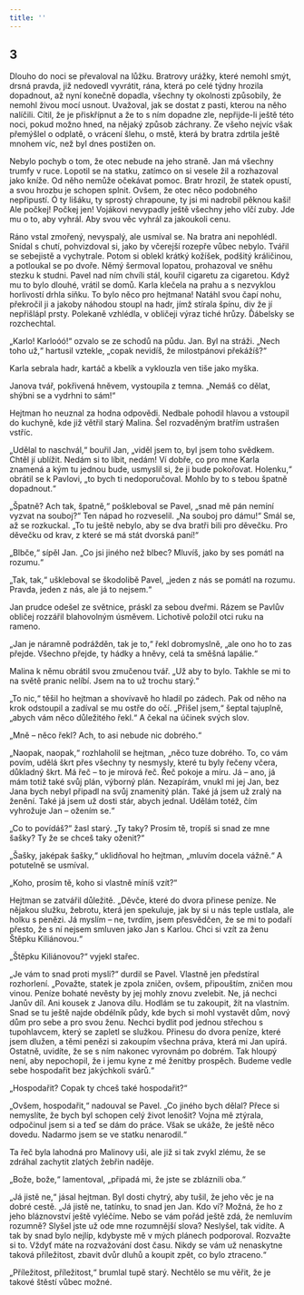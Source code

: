 ```yaml
---
title: ''
---
```


## 3

Dlouho do noci se převaloval na lůžku. Bratrovy urážky, které nemohl smýt, drsná pravda, již nedovedl vyvrátit, rána, která po celé týdny hrozila dopadnout, až nyní konečně dopadla, všechny ty okolnosti způsobily, že nemohl živou mocí usnout. Uvažoval, jak se dostat z pasti, kterou na něho nalíčili. Cítil, že je přiskřípnut a že to s ním dopadne zle, nepřijde-li ještě této noci, pokud možno hned, na nějaký způsob záchrany. Ze všeho nejvíc však přemýšlel o odplatě, o vrácení šlehu, o mstě, která by bratra zdrtila ještě mnohem víc, než byl dnes postižen on.

Nebylo pochyb o tom, že otec nebude na jeho straně. Jan má všechny trumfy v ruce. Lopotil se na statku, zatímco on si vesele žil a rozhazoval jako kníže. Od něho nemůže očekávat pomoc. Bratr hrozil, že statek opustí, a svou hrozbu je schopen splnit. Ovšem, že otec něco podobného nepřipustí. Ó ty lišáku, ty sprostý chrapoune, ty jsi mi nadrobil pěknou kaši! Ale počkej! Počkej jen! Vojákovi nevypadly ještě všechny jeho vlčí zuby. Jde mu o to, aby vyhrál. Aby svou věc vyhrál za jakoukoli cenu.

Ráno vstal zmořený, nevyspalý, ale usmíval se. Na bratra ani nepohlédl. Snídal s chutí, pohvizdoval si, jako by včerejší rozepře vůbec nebylo. Tvářil se sebejistě a vychytrale. Potom si oblekl krátký kožíšek, podšitý králičinou, a potloukal se po dvoře. Němý šermoval lopatou, prohazoval ve sněhu stezku k studni. Pavel nad ním chvíli stál, kouřil cigaretu za cigaretou. Když mu to bylo dlouhé, vrátil se domů. Karla klečela na prahu a s nezvyklou horlivostí drhla síňku. To bylo něco pro hejtmana! Natáhl svou čapí nohu, překročil ji a jakoby náhodou stoupl na hadr, jímž stírala špínu, div že jí nepřišlápl prsty. Polekaně vzhlédla, v obličeji výraz tiché hrůzy. Ďábelsky se rozchechtal.

„Karlo! Karloóó!“ ozvalo se ze schodů na půdu. Jan. Byl na stráži. „Nech toho už,“ hartusil vztekle, „copak nevidíš, že milostpánovi překážíš?“

Karla sebrala hadr, kartáč a kbelík a vyklouzla ven tiše jako myška.

Janova tvář, pokřivená hněvem, vystoupila z temna. „Nemáš co dělat, shýbni se a vydrhni to sám!“

Hejtman ho neuznal za hodna odpovědi. Nedbale pohodil hlavou a vstoupil do kuchyně, kde již větřil starý Malina. Šel rozvaděným bratřím ustrašen vstříc.

„Udělal to naschvál,“ bouřil Jan, „viděl jsem to, byl jsem toho svědkem. Chtěl jí ublížit. Nedám si to líbit, nedám! Ví dobře, co pro mne Karla znamená a kým tu jednou bude, usmyslil si, že ji bude pokořovat. Holenku,“ obrátil se k Pavlovi, „to bych ti nedoporučoval. Mohlo by to s tebou špatně dopadnout.“

„Špatně? Ach tak, špatně,“ poškleboval se Pavel, „snad mě pán nemíní vyzvat na souboj?“ Ten nápad ho rozveselil. „Na souboj pro dámu!“ Smál se, až se rozkuckal. „To tu ještě nebylo, aby se dva bratři bili pro děvečku. Pro děvečku od krav, z které se má stát dvorská paní!“

„Blbče,“ sípěl Jan. „Co jsi jiného než blbec? Mluvíš, jako by ses pomátl na rozumu.“

„Tak, tak,“ uškleboval se škodolibě Pavel, „jeden z nás se pomátl na rozumu. Pravda, jeden z nás, ale já to nejsem.“

Jan prudce odešel ze světnice, práskl za sebou dveřmi. Rázem se Pavlův obličej rozzářil blahovolným úsměvem. Lichotivě položil otci ruku na rameno.

„Jan je náramně podrážděn, tak je to,“ řekl dobromyslně, „ale ono ho to zas přejde. Všechno přejde, ty hádky a hněvy, celá ta směšná lapálie.“

Malina k němu obrátil svou zmučenou tvář. „Už aby to bylo. Takhle se mi to na světě pranic nelíbí. Jsem na to už trochu starý.“

„To nic,“ těšil ho hejtman a shovívavě ho hladil po zádech. Pak od něho na krok odstoupil a zadíval se mu ostře do očí. „Přišel jsem,“ šeptal tajuplně, „abych vám něco důležitého řekl.“ A čekal na účinek svých slov.

„Mně – něco řekl? Ach, to asi nebude nic dobrého.“

„Naopak, naopak,“ rozhlaholil se hejtman, „něco tuze dobrého. To, co vám povím, udělá škrt přes všechny ty nesmysly, které tu byly řečeny včera, důkladný škrt. Má řeč – to je mírová řeč. Řeč pokoje a míru. Já – ano, já mám totiž také svůj plán, výborný plán. Nezapírám, vnukl mi jej Jan, bez Jana bych nebyl připadl na svůj znamenitý plán. Také já jsem už zralý na ženění. Také já jsem už dosti stár, abych jednal. Udělám totéž, čím vyhrožuje Jan – ožením se.“

„Co to povídáš?“ žasl starý. „Ty taky? Prosím tě, tropíš si snad ze mne šašky? Ty že se chceš taky oženit?“

„Šašky, jaképak šašky,“ uklidňoval ho hejtman, „mluvím docela vážně.“ A potutelně se usmíval.

„Koho, prosím tě, koho si vlastně míníš vzít?“

Hejtman se zatvářil důležitě. „Děvče, které do dvora přinese peníze. Ne nějakou služku, žebrotu, která jen spekuluje, jak by si u nás teple ustlala, ale holku s penězi. Já myslím – ne, tvrdím, jsem přesvědčen, že se mi to podaří přesto, že s ní nejsem smluven jako Jan s Karlou. Chci si vzít za ženu Štěpku Kiliánovou.“

„Štěpku Kiliánovou?“ vyjekl stařec.

„Je vám to snad proti mysli?“ durdil se Pavel. Vlastně jen předstíral rozhorlení. „Považte, statek je zpola zničen, ovšem, připouštím, zničen mou vinou. Peníze bohaté nevěsty by jej mohly znovu zvelebit. Ne, já nechci Janův díl. Ani kousek z Janova dílu. Hodlám se tu zakoupit, žít na vlastním. Snad se tu ještě najde obdélník půdy, kde bych si mohl vystavět dům, nový dům pro sebe a pro svou ženu. Nechci bydlit pod jednou střechou s tupohlavcem, který se zapletl se služkou. Přinesu do dvora peníze, které jsem dlužen, a těmi penězi si zakoupím všechna práva, která mi Jan upírá. Ostatně, uvidíte, že se s ním nakonec vyrovnám po dobrém. Tak hloupý není, aby nepochopil, že i jemu kyne z mé ženitby prospěch. Budeme vedle sebe hospodařit bez jakýchkoli svárů.“

„Hospodařit? Copak ty chceš také hospodařit?“

„Ovšem, hospodařit,“ nadouval se Pavel. „Co jiného bych dělal? Přece si nemyslíte, že bych byl schopen celý život lenošit? Vojna mě ztýrala, odpočinul jsem si a teď se dám do práce. Však se ukáže, že ještě něco dovedu. Nadarmo jsem se ve statku nenarodil.“

Ta řeč byla lahodná pro Malinovy uši, ale již si tak zvykl zlému, že se zdráhal zachytit zlatých žebřin naděje.

„Bože, bože,“ lamentoval, „připadá mi, že jste se zbláznili oba.“

„Já jistě ne,“ jásal hejtman. Byl dosti chytrý, aby tušil, že jeho věc je na dobré cestě. „Já jistě ne, tatínku, to snad jen Jan. Kdo ví? Možná, že ho z jeho bláznovství ještě vyléčíme. Nebo se vám pořád ještě zdá, že nemluvím rozumně? Slyšel jste už ode mne rozumnější slova? Neslyšel, tak vidíte. A tak by snad bylo nejlíp, kdybyste mě v mých plánech podporoval. Rozvažte si to. Vždyť máte na rozvažování dost času. Nikdy se vám už nenaskytne taková příležitost, zbavit dvůr dluhů a koupit zpět, co bylo ztraceno.“

„Příležitost, příležitost,“ brumlal tupě starý. Nechtělo se mu věřit, že je takové štěstí vůbec možné.
